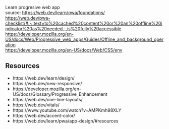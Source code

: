 Learn progresive web app   
source: https://web.dev/learn/pwa/foundations/
<br />
https://web.dev/pwa-checklist/#:~:text=to%20cached%20content%20or%20an%20offline%20indicator%20as%20needed.-,is%20fully%20accessible
<br />
https://developer.mozilla.org/en-US/docs/Web/Progressive_web_apps/Guides/Offline_and_background_operation
<br />
https://developer.mozilla.org/en-US/docs/Web/CSS/env
<h2>Resources</h2>
<ul>
  <li>https://web.dev/learn/design/</li>
  <li>https://web.dev/new-responsive/</li>
  <li>https://developer.mozilla.org/en-US/docs/Glossary/Progressive_Enhancement</li>
  <li>https://web.dev/one-line-layouts/</li>
  <li>https://web.dev/vitals/</li>
  <li>https://www.youtube.com/watch?v=AMPKmh98XLY</li>
  <li>https://web.dev/accent-color/</li>
  <li>https://web.dev/learn/pwa/app-design/#resources</li>
</ul>

